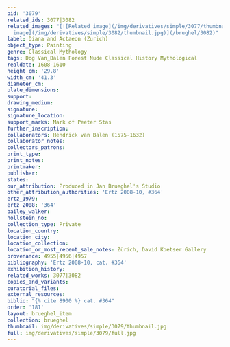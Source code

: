 ```yaml
---
pid: '3079'
related_ids: 3077|3082
related_images: "[![Related image](/img/derivatives/simple/3077/thumbnail.jpg)](/brughel/3077)|[![Related
  image](/img/derivatives/simple/3082/thumbnail.jpg)](/brughel/3082)"
label: Diana and Actaeon (Zurich)
object_type: Painting
genre: Classical Mythology
tags: Dog Van_Balen Forest Nude Classical History Mythological
realdate: 1608-1610
height_cm: '29.8'
width_cm: '41.3'
diameter_cm: 
plate_dimensions: 
support: 
drawing_medium: 
signature: 
signature_location: 
support_marks: Mark of Peeter Stas
further_inscription: 
collaborators: Hendrick van Balen (1575-1632)
collaborator_notes: 
collectors_patrons: 
print_type: 
print_notes: 
printmaker: 
publisher: 
states: 
our_attribution: Produced in Jan Brueghel's Studio
other_attribution_authorities: 'Ertz 2008-10, #364'
ertz_1979: 
ertz_2008: '364'
bailey_walker: 
hollstein_no: 
collection_type: Private
location_country: 
location_city: 
location_collection: 
location_or_most_recent_sale_notes: Zürich, David Koetser Gallery
provenance: 4955|4956|4957
bibliography: 'Ertz 2008-10, cat. #364'
exhibition_history: 
related_works: 3077|3082
copies_and_variants: 
curatorial_files: 
external_resources: 
biblio: "{% cite 8900 %} cat. #364"
order: '181'
layout: brueghel_item
collection: brueghel
thumbnail: img/derivatives/simple/3079/thumbnail.jpg
full: img/derivatives/simple/3079/full.jpg
---
```

